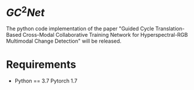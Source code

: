 # $G{C^2}Net$

The python code implementation of the paper "Guided Cycle Translation-Based Cross-Modal Collaborative Training Network for Hyperspectral-RGB Multimodal Change Detection" will be released.

# Requirements

* Python == 3.7 Pytorch 1.7
